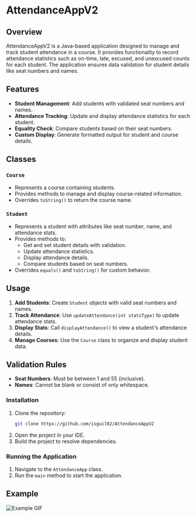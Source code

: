 # AttendanceAppV2

## Overview
AttendanceAppV2 is a Java-based application designed to manage and track student attendance
in a course. It provides functionality to record attendance statistics such as on-time, late, excused, 
and unexcused counts for each student. The application ensures data validation for student details 
like seat numbers and names.

## Features
- **Student Management**: Add students with validated seat numbers and names.
- **Attendance Tracking**: Update and display attendance statistics for each student.
- **Equality Check**: Compare students based on their seat numbers.
- **Custom Display**: Generate formatted output for student and course details.

## Classes

### `Course`
- Represents a course containing students.
- Provides methods to manage and display course-related information.
- Overrides `toString()` to return the course name.

### `Student`
- Represents a student with attributes like seat number, name, and attendance stats.
- Provides methods to:
  - Get and set student details with validation.
  - Update attendance statistics.
  - Display attendance details.
  - Compare students based on seat numbers.
- Overrides `equals()` and `toString()` for custom behavior.

## Usage
1. **Add Students**: Create `Student` objects with valid seat numbers and names.
2. **Track Attendance**: Use `updateAttendance(int statsType)` to update attendance stats.
3. **Display Stats**: Call `displayAttendance()` to view a student's attendance details.
4. **Manage Courses**: Use the `Course` class to organize and display student data.

## Validation Rules
- **Seat Numbers**: Must be between 1 and 55 (inclusive).
- **Names**: Cannot be blank or consist of only whitespace.

### Installation
1. Clone the repository:
    ```sh
    git clone https://github.com/isguil02/AttendanceAppV2
    ```
2. Open the project in your IDE.
3. Build the project to resolve dependencies.

### Running the Application
1. Navigate to the `AttendanceApp` class.
2. Run the `main` method to start the application.

## Example
![Example GIF](ex.gif)
